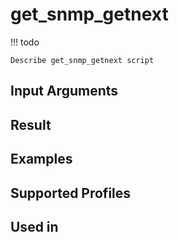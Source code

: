 

# get_snmp_getnext

<!-- prettier-ignore -->
!!! todo

    Describe get_snmp_getnext script

Input Arguments
---------------

Result
------

Examples
--------

Supported Profiles
------------------

Used in
-------
